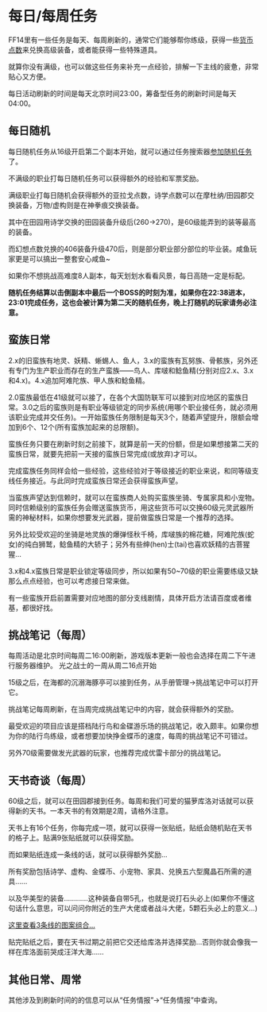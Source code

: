 # 每日/每周任务

FF14里有一些任务是每天、每周刷新的，通常它们能够帮你练级，获得一些[货币点数](/advanced/currency.md#战斗通货——亚拉戈神典石)来兑换高级装备，或者能获得一些特殊道具。

就算你没有满级，也可以做这些任务来补充一点经验，排解一下主线的疲惫，非常贴心又方便。

每日活动刷新的时间是每天北京时间23:00，筹备型任务的刷新时间是每天04:00。

## 每日随机

每日随机任务从16级开启第二个副本开始，就可以通过任务搜索器[参加随机任务](/basic/battle.md#随机副本)了。

不满级的职业打每日随机任务可以获得额外的经验和军票奖励。

满级职业打每日随机会获得额外的亚拉戈点数，诗学点数可以在摩杜纳/田园郡交换装备，万物/虚构则是在神拳痕交换装备。

其中在田园用诗学交换的田园装备升级后(260→270)，是60级能弄到的装等最高的装备。

而幻想点数兑换的406装备升级470后，则是部分职业部分部位的毕业装。咸鱼玩家更是可以搞出一整套安心咸鱼~

如果你不想挑战高难度8人副本，每天划划水看看风景，每日高随一定是标配。

**随机任务结算以击倒副本中最后一个BOSS的时刻为准，如果你在22:38进本，23:01完成任务，这也会被计算为第二天的随机任务，晚上打随机的玩家请务必注意。**

## 蛮族日常
<UnderConstruction />
2.x的旧蛮族有地灵、妖精、蜥蜴人、鱼人，3.x的蛮族有瓦努族、骨骸族，另外还有专门为生产职业而存在的生产蛮族——鸟人、库啵和鲶鱼精(分别对应2.x、3.x和4.x)。4.x追加阿难陀族、甲人族和鲶鱼精。

2.0蛮族最低在41级就可以接了，在各个大国防联军可以接到对应地区的蛮族日常。3.0之后的蛮族则是有职业等级锁定的同步系统(用哪个职业接任务，就必须用该职业完成并交任务)。一开始蛮族任务限制是每天3个，随着声望提升，限额会增加到6个、12个(所有蛮族加起来的总限额)。

蛮族任务只要在刷新时刻之前接下，就算是前一天的份额，但是如果想接第二天的蛮族日常，就要先把前一天接的蛮族日常完成(或放弃)才可以。

完成蛮族任务同样会给一些经验，这些经验对于等级接近的职业来说，和同等级支线任务接近。与此同时完成蛮族日常还会获得蛮族声望。

当蛮族声望达到信赖时，就可以在蛮族商人处购买蛮族坐骑、专属家具和小宠物。同时信赖级别的蛮族任务会赠送蛮族货币，用这些货币可以交换60级元灵武器所需的神秘材料，如果你想要发光武器，提前做蛮族日常是一个推荐的选择。

另外比较受欢迎的坐骑是地灵族的爆弹怪秋千椅，库啵族的棉花糖，阿难陀族(蛇女)的纯白狮鹫，鲶鱼精的大轿子；另外有些绅(hen)士(tai)也喜欢妖精的古菩猩猩…

3.x和4.x蛮族日常是职业锁定等级同步，所以如果有50~70级的职业需要练级又缺那么点点经验，也可以考虑接日常来做。

有一些蛮族开启前置需要对应地图的部分支线剧情，具体开启方法请百度或者维基，都很好找。

## 挑战笔记（每周）
每周活动是北京时间每周二16:00刷新，游戏版本更新一般也会选择在周二下午进行服务器维护。 光之战士的一周从周二16点开始

15级之后，在海都的沉溺海豚亭可以接到<quest type="plus" name="遗失的挑战笔记" />任务，从手册管理→挑战笔记中可以打开它。

挑战笔记每周刷新，在当周完成挑战笔记中的内容，就会获得额外的奖励。

最受欢迎的项目应该是搭档陆行鸟和金碟游乐场的挑战笔记，收入颇丰。如果你想为你的陆行鸟练级，或者想要加快挣金蝶币的速度，每周的挑战笔记不可错过。

另外70级需要做发光武器的玩家，也推荐完成优雷卡部分的挑战笔记。

## 天书奇谈（每周）
60级之后，就可以在田园郡接到<quest type="plus" name="天书奇谈" />任务。每周和我们可爱的猫萝库洛对话就可以获得新的天书。一本天书的有效期是2周，请格外注意。

天书上有16个任务，你每完成一项，就可以获得一张贴纸，贴纸会随机贴在天书的格子上。贴满9张贴纸就可以获得奖励。

而如果贴纸连成一条线的话，就可以获得额外奖励…

所有奖励包括诗学、虚构、金蝶币、小宠物、家具、兑换五六型魔晶石所需的道具……

以及华美型的装备…………这种装备自带5孔，也就是说打石头必上(如果你不懂这句话什么意思，可以问问你附近的生产大佬或者战斗大佬，5颗石头必上的意义…)

[这里查看3条线的图案组合…](https://www.ffxiv.cn/detail/article/251)

贴完贴纸之后，要在天书过期之前把它交还给库洛并选择奖励…否则你就会像我一样在库洛面前哭成汪洋大海……

## 其他日常、周常

其他涉及到刷新时间的的信息可以从“任务情报”→“任务情报”中查询。

